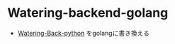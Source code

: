 # Watering-backend-golang

- [Watering-Back-python](https://github.com/hitto-hub/Watering-back-python) をgolangに書き換える
